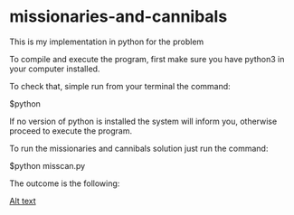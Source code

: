 # missionaries-and-cannibals
This is my implementation in python for the problem

To compile and execute the program, first make sure you have python3 in your computer installed.

To check that, simple run from your terminal the command:

$python

If no version of python is installed the system will inform you, otherwise proceed to execute the program.

To run the missionaries and cannibals solution just run the command:

$python misscan.py

The outcome is the following:

[Alt text](/images/execution.png)


